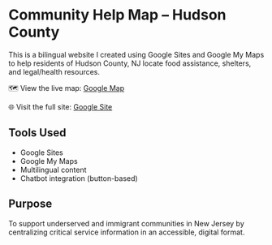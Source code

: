 # Community Help Map – Hudson County

This is a bilingual website I created using Google Sites and Google My Maps to help residents of Hudson County, NJ locate food assistance, shelters, and legal/health resources.

🗺️ View the live map: [Google Map](https://www.google.com/maps/d/u/0/viewer?mid=1M4GOESGzn9gz0qhvSD0cSVWxWkGru9s)

🌐 Visit the full site: [Google Site](https://sites.google.com/view/communityhelp-hudsoncounty)

## Tools Used
- Google Sites
- Google My Maps
- Multilingual content
- Chatbot integration (button-based)

## Purpose
To support underserved and immigrant communities in New Jersey by centralizing critical service information in an accessible, digital format.


